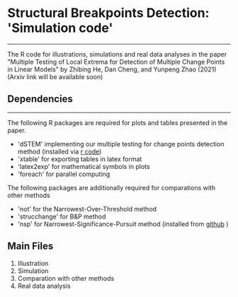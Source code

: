 # Structural Breakpoints Detection: 'Simulation code'

---

The R code for illustrations, simulations and real data analyses in the paper "Multiple Testing of Local Extrema for Detection of Multiple Change Points in Linear Models" by Zhibing He, Dan Cheng, and Yunpeng Zhao (2021) (Arxiv link will be available soon)

## Dependencies

---

The following R packages are required for plots and tables presented in the paper.

- 'dSTEM' implementing our multiple testing for change points detection method (installed via  [r code](devtools::install_github('zhibinghe/ChangePoint') ))
- 'xtable' for exporting tables in latex format
- 'latex2exp' for mathematical symbols in plots
- 'foreach' for parallel computing

The following packages are additionally required for comparations with other methods

- 'not' for the Narrowest-Over-Threshold method
- 'strucchange' for B&P method
- 'nsp' for Narrowest-Significance-Pursuit method (installed from [github](https://github.com/pfryz/nsp) )

## Main Files

1. Illustration
2. Simulation 
3. Comparation with other methods
4. Real data analysis

